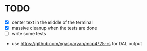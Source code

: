 
# TODO

- [x] center text in the middle of the terminal
- [x] massive cleanup when the tests are done
- [ ] write some tests

- use https://github.com/vgasparyan/mcp4725-rs for DAL output

